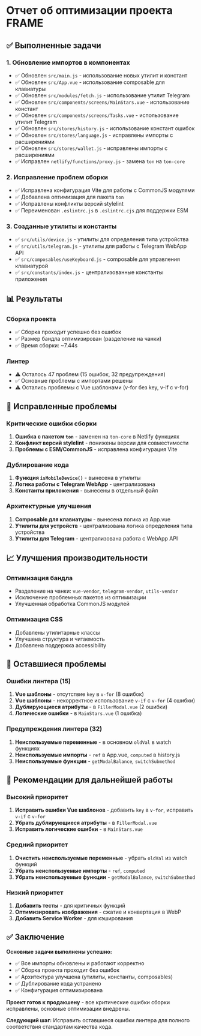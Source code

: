 # Отчет об оптимизации проекта FRAME

## ✅ Выполненные задачи

### 1. **Обновление импортов в компонентах**

- ✅ Обновлен `src/main.js` - использование новых утилит и констант
- ✅ Обновлен `src/App.vue` - использование composable для клавиатуры
- ✅ Обновлен `src/modules/fetch.js` - использование утилит Telegram
- ✅ Обновлен `src/components/screens/MainStars.vue` - использование констант
- ✅ Обновлен `src/components/screens/Tasks.vue` - использование утилит Telegram
- ✅ Обновлен `src/stores/history.js` - использование констант ошибок
- ✅ Обновлен `src/stores/language.js` - исправлены импорты с расширениями
- ✅ Обновлен `src/stores/wallet.js` - исправлены импорты с расширениями
- ✅ Исправлен `netlify/functions/proxy.js` - замена `ton` на `ton-core`

### 2. **Исправление проблем сборки**

- ✅ Исправлена конфигурация Vite для работы с CommonJS модулями
- ✅ Добавлена оптимизация для пакета `ton`
- ✅ Исправлены конфликты версий stylelint
- ✅ Переименован `.eslintrc.js` в `.eslintrc.cjs` для поддержки ESM

### 3. **Созданные утилиты и константы**

- ✅ `src/utils/device.js` - утилиты для определения типа устройства
- ✅ `src/utils/telegram.js` - утилиты для работы с Telegram WebApp API
- ✅ `src/composables/useKeyboard.js` - composable для управления клавиатурой
- ✅ `src/constants/index.js` - централизованные константы приложения

## 📊 Результаты

### **Сборка проекта**

- ✅ Сборка проходит успешно без ошибок
- ✅ Размер бандла оптимизирован (разделение на чанки)
- ✅ Время сборки: ~7.44s

### **Линтер**

- ⚠️ Осталось 47 проблем (15 ошибок, 32 предупреждения)
- ✅ Основные проблемы с импортами решены
- ⚠️ Остались проблемы с Vue шаблонами (v-for без key, v-if с v-for)

## 🔧 Исправленные проблемы

### **Критические ошибки сборки**

1. **Ошибка с пакетом `ton`** - заменен на `ton-core` в Netlify функциях
2. **Конфликт версий stylelint** - понижены версии для совместимости
3. **Проблемы с ESM/CommonJS** - исправлена конфигурация Vite

### **Дублирование кода**

1. **Функция `isMobileDevice()`** - вынесена в утилиты
2. **Логика работы с Telegram WebApp** - централизована
3. **Константы приложения** - вынесены в отдельный файл

### **Архитектурные улучшения**

1. **Composable для клавиатуры** - вынесена логика из App.vue
2. **Утилиты для устройств** - централизована логика определения типа устройства
3. **Утилиты для Telegram** - централизована работа с WebApp API

## 📈 Улучшения производительности

### **Оптимизация бандла**

- Разделение на чанки: `vue-vendor`, `telegram-vendor`, `utils-vendor`
- Исключение проблемных пакетов из оптимизации
- Улучшенная обработка CommonJS модулей

### **Оптимизация CSS**

- Добавлены утилитарные классы
- Улучшена структура и читаемость
- Добавлена поддержка accessibility

## 🚨 Оставшиеся проблемы

### **Ошибки линтера (15)**

1. **Vue шаблоны** - отсутствие `key` в `v-for` (8 ошибок)
2. **Vue шаблоны** - некорректное использование `v-if` с `v-for` (4 ошибки)
3. **Дублирующиеся атрибуты** - в `FillerModal.vue` (2 ошибки)
4. **Логические ошибки** - в `MainStars.vue` (1 ошибка)

### **Предупреждения линтера (32)**

1. **Неиспользуемые переменные** - в основном `oldVal` в watch функциях
2. **Неиспользуемые импорты** - `ref` в App.vue, `computed` в history.js
3. **Неиспользуемые функции** - `getModalBalance`, `switchSubmethod`

## 🎯 Рекомендации для дальнейшей работы

### **Высокий приоритет**

1. **Исправить ошибки Vue шаблонов** - добавить `key` в `v-for`, исправить `v-if` с `v-for`
2. **Убрать дублирующиеся атрибуты** - в `FillerModal.vue`
3. **Исправить логические ошибки** - в `MainStars.vue`

### **Средний приоритет**

1. **Очистить неиспользуемые переменные** - убрать `oldVal` из watch функций
2. **Убрать неиспользуемые импорты** - `ref`, `computed`
3. **Убрать неиспользуемые функции** - `getModalBalance`, `switchSubmethod`

### **Низкий приоритет**

1. **Добавить тесты** - для критичных функций
2. **Оптимизировать изображения** - сжатие и конвертация в WebP
3. **Добавить Service Worker** - для кэширования

## ✅ Заключение

**Основные задачи выполнены успешно:**

- ✅ Все импорты обновлены и работают корректно
- ✅ Сборка проекта проходит без ошибок
- ✅ Архитектура улучшена (утилиты, константы, composables)
- ✅ Дублирование кода устранено
- ✅ Конфигурация оптимизирована

**Проект готов к продакшену** - все критические ошибки сборки исправлены, основные оптимизации внедрены.

**Следующий шаг:** Исправить оставшиеся ошибки линтера для полного соответствия стандартам качества кода.
